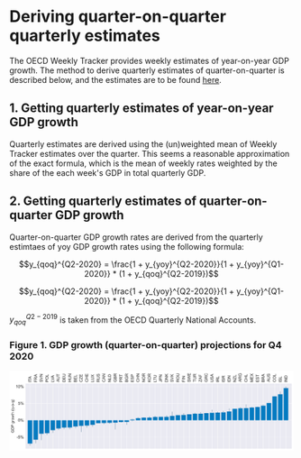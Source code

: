 # Deriving quarter-on-quarter quarterly estimates

The OECD Weekly Tracker provides weekly estimates of year-on-year GDP growth. The method to derive quarterly estimates of quarter-on-quarter is described below, and the estimates are to be found [here](https://algobank.oecd.org:4430/Nicolas.WOLOSZKO/the-oecd-weekly-tracker/-/raw/master/Data/quarter_on_quarter.xlsx).

## 1. Getting quarterly estimates of year-on-year GDP growth

Quarterly estimates are derived using the (un)weighted mean of Weekly Tracker estimates over the quarter. This seems a reasonable approximation of the exact formula, which is the mean of weekly rates weighted by the share of the each week's GDP in total quarterly GDP. 

## 2. Getting quarterly estimates of quarter-on-quarter GDP growth

Quarter-on-quarter GDP growth rates are derived from the quarterly estimtaes of yoy GDP growth rates using the following formula:

 
```math
y_{qoq}^{Q2-2020} = \frac{1 + y_{yoy}^{Q2-2020}}{1 + y_{yoy}^{Q1-2020}} * (1 + y_{qoq}^{Q2-2019})
```

$$y_{qoq}^{Q2-2020} = \frac{1 + y_{yoy}^{Q2-2020}}{1 + y_{yoy}^{Q1-2020}} * (1 + y_{qoq}^{Q2-2019})$$

$y_{qoq}^{Q2-2019}$ is taken from the OECD Quarterly National Accounts. 

### Figure 1. GDP growth (quarter-on-quarter) projections for Q4 2020
![](Figures/Histogram%20Q4%20qoq.png)

